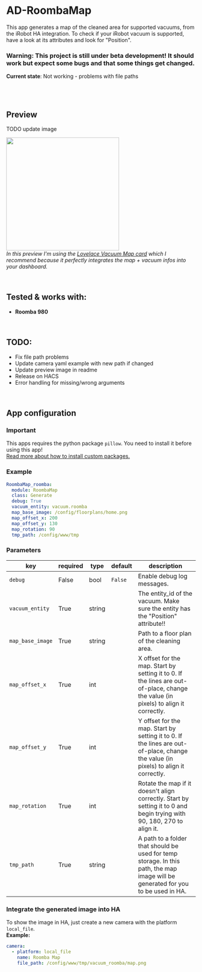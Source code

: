 # AD-RoombaMap

This app generates a map of the cleaned area for supported vacuums, from the iRobot HA integration.
To check if your iRobot vacuum is supported, have a look at its attributes and look for "Position". 

### Warning: This project is still under beta development! It should work but expect some bugs and that some things get changed.
**Current state**: Not working - problems with file paths
<br><br><br><br>



## Preview
TODO update image

<img src="https://github.com/Xitee1/AppDaemon-useful-apps/assets/59659167/823517c2-d144-49ed-8333-e6b889889b78" height="300"><br>
_In this preview I'm using the [Lovelace Vacuum Map card](https://github.com/PiotrMachowski/lovelace-xiaomi-vacuum-map-card) which I recommend because it perfectly integrates the map + vacuum infos into your dashboard._

<br>

## Tested & works with:
- **Roomba 980**

<br>

## TODO:
- Fix file path problems
- Update camera yaml example with new path if changed
- Update preview image in readme
- Release on HACS
- Error handling for missing/wrong arguments

<br>

## App configuration
### Important
This apps requires the python package `pillow`. You need to install it before using this app!<br>
[Read more about how to install custom packages.](https://github.com/Xitee1/AppDaemon-useful-apps/blob/main/INSTALL_PY_PACKAGES.md)

### Example
```yaml
RoombaMap_roomba:
  module: RoombaMap
  class: Generate
  debug: True
  vacuum_entity: vacuum.roomba
  map_base_image: /config/floorplans/home.png
  map_offset_x: 200
  map_offset_y: 130
  map_rotation: 90
  tmp_path: /config/www/tmp
```

### Parameters
| key              | required | type   | default | description                                                                                                                        |
|------------------|----------|--------|---------|------------------------------------------------------------------------------------------------------------------------------------|
| `debug`          | False    | bool   | `False` | Enable debug log messages.                                                                                                         |
| `vacuum_entity`  | True     | string |         | The entity_id of the vacuum. Make sure the entity has the "Position" attribute!!                                                   |
| `map_base_image` | True     | string |         | Path to a floor plan of the cleaning area.                                                                                         |
| `map_offset_x`   | True     | int    |         | X offset for the map. Start by setting it to 0. If the lines are out-of-place, change the value (in pixels) to align it correctly. |
| `map_offset_y`   | True     | int    |         | Y offset for the map. Start by setting it to 0. If the lines are out-of-place, change the value (in pixels) to align it correctly. |
| `map_rotation`   | True     | int    |         | Rotate the map if it doesn't align correctly. Start by setting it to 0 and begin trying with 90, 180, 270 to align it.             |
| `tmp_path`       | True     | string |         | A path to a folder that should be used for temp storage. In this path, the map image will be generated for you to be used in HA.   |

### Integrate the generated image into HA
To show the image in HA, just create a new camera with the platform `local_file`.<br>
**Example:**
```yaml
camera:
  - platform: local_file
    name: Roomba Map
    file_path: /config/www/tmp/vacuum_roomba/map.png
```
